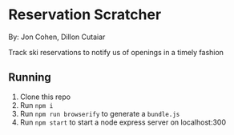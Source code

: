 # Reservation Scratcher

By: Jon Cohen, Dillon Cutaiar

Track ski reservations to notify us of openings in a timely fashion

## Running

1. Clone this repo
2. Run `npm i`
3. Run `npm run browserify` to generate a `bundle.js`
4. Run `npm start` to start a node express server on localhost:300
